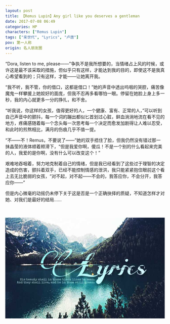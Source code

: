 ```yaml
---
layout: post
title: 【Remus Lupin】Any girl like you deserves a gentleman
date: 2017-07-08 06:49
categories: HP
characters: ["Remus Lupin"]
tags: ["亲世代", "Lyrics", "卢唐"]
pov: 第一人称
origin: 名人朋友圈
---
```


“Dora, listen to me, please——”争执不是我所想要的，当情绪占上风的时候，或许这是最不该采取的措施，但似乎只有这样，才能达到我的目的，即使这不是我真心希望看到的；只有这样，才能——让她离开我。

“我不听，我不管，你的借口，这都是借口！”她的声音中透出呜咽的哭腔，痛苦像魔鬼一样攀援上她姣好的面庞，但我不忍再多看哪怕一眼。停留在她脸上身上多一秒，我的内心就更多一分的挣扎，和不舍。

“听我说，你这样的女孩，值得更好的人，一个健康、富有、正常的人，”可以听到自己声音中的颤抖，每一个词的蹦出都似匕首划过心脏，鲜血淌淌地流在看不见的地方，疼痛感随着每一个念头每一次思考每一个决定而愈发加剧得让人难以忍受，和此时的煎熬相比，满月的伤痕几乎不值一提。

“不——不！Remus，不要说了——”她的双手捂住了脸，但我仍然没有错过那一抹晶莹的液体顺着颊滑下，“但是我爱你啊，傻瓜！不是一个别的什么看起来完美的人，我爱的是你啊，没有什么可以改变这个！”

艰难地吞咽着，努力地克制着自己的情绪，但是我已经看到了这些过于理智的决定造成的伤害，颤抖着双手，已经不能控制情感的泄洪，我只能紧紧抱住眼前这个看上去无比脆弱的女孩，“对不起，对不起——不会的，我答应你，不会分开，我答应你——”

但是内心微毫的动摇仍未停下关于这是否是一个正确抉择的质疑，不知道怎样才对她、对我们是最好的结局……

<br><br>
![](https://raw.githubusercontent.com/junesirius/junesirius.github.io/master/assets/images/mrpyq/2017-07-08-Lyrics.jpg)
